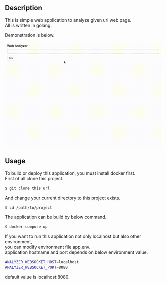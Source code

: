 ## Description
  This is simple web application to analyze given url web page.  
  All is written in golang.

  Demonstration is below.

  ![result](https://github.com/16yuki0702/webanalyzer/blob/media/analyzer.gif)

## Usage
  To build or deploy this application, you must install docker first.  
  First of all clone this project.
``` bash
$ git clone this url
```

  And change your current directory to this project exists.
``` bash
$ cd /path/to/project
```

  The application can be build by below command.
``` bash
$ docker-compose up
```

  If you want to run this application not only localhost but also other environment,  
  you can modify environment file app.env.  
  application hostname and port depends on below environment value.
``` bash
ANALYZER_WEBSOCKET_HOST=localhost
ANALYZER_WEBSOCKET_PORT=8080
```
  default value is localhost:8080.
